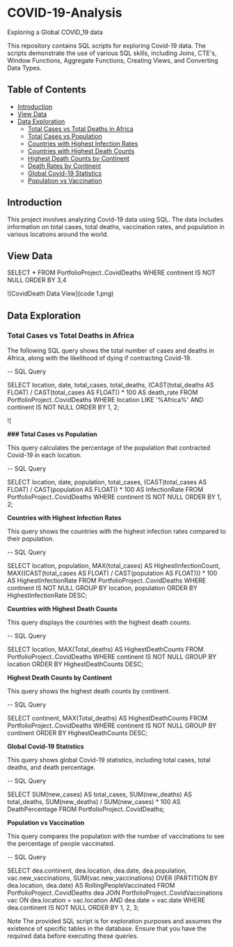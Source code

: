 # COVID-19-Analysis
Exploring a Global COVID_19 data

This repository contains SQL scripts for exploring Covid-19 data. The scripts demonstrate the use of various SQL skills, including Joins, CTE's, Window Functions, Aggregate Functions, Creating Views, and Converting Data Types.

## Table of Contents

- [Introduction](#introduction)
- [View Data](#view-data)
- [Data Exploration](#data-exploration)
  - [Total Cases vs Total Deaths in Africa](#total-cases-vs-total-deaths-in-africa)
  - [Total Cases vs Population](#total-cases-vs-population)
  - [Countries with Highest Infection Rates](#countries-with-highest-infection-rates)
  - [Countries with Highest Death Counts](#countries-with-highest-death-counts)
  - [Highest Death Counts by Continent](#highest-death-counts-by-continent)
  - [Death Rates by Continent](#death-rates-by-continent)
  - [Global Covid-19 Statistics](#global-covid-19-statistics)
  - [Population vs Vaccination](#population-vs-vaccination)

## Introduction

This project involves analyzing Covid-19 data using SQL. The data includes information on total cases, total deaths, vaccination rates, and population in various locations around the world.

## View Data

SELECT *
FROM PortfolioProject..CovidDeaths
WHERE continent IS NOT NULL
ORDER BY 3,4

![CovidDeath Data View](code 1.png)


## Data Exploration

### Total Cases vs Total Deaths in Africa

The following SQL query shows the total number of cases and deaths in Africa, along with the likelihood of dying if contracting Covid-19.

-- SQL Query

SELECT location, date, total_cases, total_deaths, (CAST(total_deaths AS FLOAT) / CAST(total_cases AS FLOAT)) * 100 AS death_rate
FROM PortfolioProject..CovidDeaths
WHERE location LIKE '%Africa%'
AND continent IS NOT NULL
ORDER BY 1, 2;

![

**### Total Cases vs Population**

This query calculates the percentage of the population that contracted Covid-19 in each location.

-- SQL Query

SELECT location, date, population, total_cases, (CAST(total_cases AS FLOAT) / CAST(population AS FLOAT)) * 100 AS InfectionRate
FROM PortfolioProject..CovidDeaths
WHERE continent IS NOT NULL
ORDER BY 1, 2;


**Countries with Highest Infection Rates**

This query shows the countries with the highest infection rates compared to their population.

-- SQL Query

SELECT location, population, MAX(total_cases) AS HighestInfectionCount, MAX((CAST(total_cases AS FLOAT) / CAST(population AS FLOAT))) * 100 AS HighestInfectionRate
FROM PortfolioProject..CovidDeaths
WHERE continent IS NOT NULL
GROUP BY location, population
ORDER BY HighestInfectionRate DESC;


**Countries with Highest Death Counts**

This query displays the countries with the highest death counts.

-- SQL Query

SELECT location, MAX(Total_deaths) AS HighestDeathCounts
FROM PortfolioProject..CovidDeaths
WHERE continent IS NOT NULL
GROUP BY location
ORDER BY HighestDeathCounts DESC;


**Highest Death Counts by Continent**

This query shows the highest death counts by continent.

-- SQL Query

SELECT continent, MAX(Total_deaths) AS HighestDeathCounts
FROM PortfolioProject..CovidDeaths
WHERE continent IS NOT NULL
GROUP BY continent
ORDER BY HighestDeathCounts DESC;


**Global Covid-19 Statistics**

This query shows global Covid-19 statistics, including total cases, total deaths, and death percentage.

-- SQL Query

SELECT SUM(new_cases) AS total_cases, SUM(new_deaths) AS total_deaths, SUM(new_deaths) / SUM(new_cases) * 100 AS DeathPercentage
FROM PortfolioProject..CovidDeaths;


**Population vs Vaccination**

This query compares the population with the number of vaccinations to see the percentage of people vaccinated.

-- SQL Query

SELECT dea.continent, dea.location, dea.date, dea.population, vac.new_vaccinations,
	SUM(vac.new_vaccinations) OVER (PARTITION BY dea.location, dea.date) AS RollingPeopleVaccinated
FROM PortfolioProject..CovidDeaths dea
JOIN PortfolioProject..CovidVaccinations vac
	ON dea.location = vac.location
	AND dea.date = vac.date 
WHERE dea.continent IS NOT NULL
ORDER BY 1, 2, 3;




Note
The provided SQL script is for exploration purposes and assumes the existence of specific tables in the database. Ensure that you have the required data before executing these queries.


















